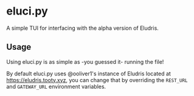 # eluci.py
A simple TUI for interfacing with the alpha version of Eludris.

## Usage

Using eluci.py is as simple as -you guessed it- running the file!

By default eluci.py uses @ooliver1's instance of Eludris located at 
<https://eludris.tooty.xyz>, you can change that by overriding the 
`REST_URL` and `GATEWAY_URL` environment variables.

